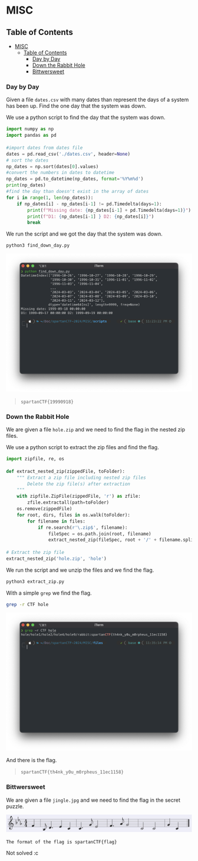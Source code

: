 # MISC

## Table of Contents

- [MISC](#misc)
  - [Table of Contents](#table-of-contents)
    - [Day by Day](#day-by-day)
    - [Down the Rabbit Hole](#down-the-rabbit-hole)
    - [Bittwersweet](#bittwersweet)

### Day by Day

Given a file `dates.csv` with many dates than represent the days of a system has been up. Find the one day that the system was down.

We use a python script to find the day that the system was down.

```python
import numpy as np
import pandas as pd

#import dates from dates file
dates = pd.read_csv('./dates.csv', header=None)
# sort the dates
np_dates = np.sort(dates[0].values)
#convert the numbers in dates to datetime
np_dates = pd.to_datetime(np_dates, format='%Y%m%d')
print(np_dates)
#find the day than doesn't exist in the array of dates
for i in range(1, len(np_dates)):
    if np_dates[i] - np_dates[i-1] != pd.Timedelta(days=1):
        print(f"Missing date: {np_dates[i-1] + pd.Timedelta(days=1)}")
        print(f"D1: {np_dates[i-1] } D2: {np_dates[i]}")
        break
```

We run the script and we got the day that the system was down.

```bash
python3 find_down_day.py
```

![Day by Day](images/DaybyDay.png)

> `spartanCTF{19990918}`


### Down the Rabbit Hole

We are given a file `hole.zip` and we need to find the flag in the nested zip files.

We use a python script to extract the zip files and find the flag.

```python
import zipfile, re, os

def extract_nested_zip(zippedFile, toFolder):
    """ Extract a zip file including nested zip files
        Delete the zip file(s) after extraction
    """
    with zipfile.ZipFile(zippedFile, 'r') as zfile:
        zfile.extractall(path=toFolder)
    os.remove(zippedFile)
    for root, dirs, files in os.walk(toFolder):
        for filename in files:
            if re.search(r'\.zip$', filename):
                fileSpec = os.path.join(root, filename)
                extract_nested_zip(fileSpec, root + '/' + filename.split('.')[0])

# Extract the zip file
extract_nested_zip('hole.zip', 'hole')
```

We run the script and we unzip the files and we find the flag.

```bash
python3 extract_zip.py
```
With a simple `grep` we find the flag.

```bash
grep -r CTF hole
```

![Down the Rabbit Hole](images/DownTheRabbitHole.png)

And there is the flag.

> `spartanCTF{th4nk_y0u_m0rpheus_11ec1158}`

### Bittwersweet

We are given a file `jingle.jpg` and we need to find the flag in the secret puzzle.

![Bittwersweet](files/jingle.jpg)

`The format of the flag is spartanCTF{flag}`

Not solved :c

